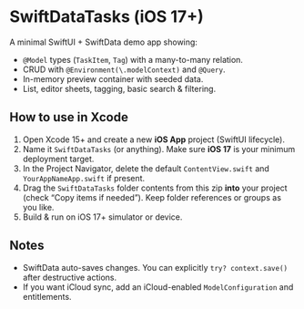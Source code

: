 # SwiftDataTasks (iOS 17+)

A minimal SwiftUI + SwiftData demo app showing:
- `@Model` types (`TaskItem`, `Tag`) with a many-to-many relation.
- CRUD with `@Environment(\.modelContext)` and `@Query`.
- In-memory preview container with seeded data.
- List, editor sheets, tagging, basic search & filtering.

## How to use in Xcode
1. Open Xcode 15+ and create a new **iOS App** project (SwiftUI lifecycle).
2. Name it `SwiftDataTasks` (or anything). Make sure **iOS 17** is your minimum deployment target.
3. In the Project Navigator, delete the default `ContentView.swift` and `YourAppNameApp.swift` if present.
4. Drag the `SwiftDataTasks` folder contents from this zip **into** your project (check “Copy items if needed”). Keep folder references or groups as you like.
5. Build & run on iOS 17+ simulator or device.

## Notes
- SwiftData auto-saves changes. You can explicitly `try? context.save()` after destructive actions.
- If you want iCloud sync, add an iCloud-enabled `ModelConfiguration` and entitlements.
